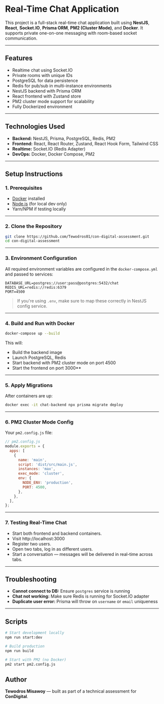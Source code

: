# Real-Time Chat Application

This project is a full-stack real-time chat application built using **NestJS**, **React**, **Socket.IO**, **Prisma ORM**, **PM2 (Cluster Mode)**, and **Docker**. It supports private one-on-one messaging with room-based socket communication.

---

## Features

* Realtime chat using Socket.IO
* Private rooms with unique IDs
* PostgreSQL for data persistence
* Redis for pub/sub in multi-instance environments
* NestJS backend with Prisma ORM
* React frontend with Zustand store
* PM2 cluster mode support for scalability
* Fully Dockerized environment

---

## Technologies Used

* **Backend:** NestJS, Prisma, PostgreSQL, Redis, PM2
* **Frontend:** React, React Router, Zustand, React Hook Form, Tailwind CSS
* **Realtime:** Socket.IO (Redis Adapter)
* **DevOps:** Docker, Docker Compose, PM2

---

## Setup Instructions

### 1. Prerequisites

* [Docker](https://docs.docker.com/get-docker/) installed
* [Node.js](https://nodejs.org/) (for local dev only)
* Yarn/NPM if testing locally

---

### 2. Clone the Repository

```bash
git clone https://github.com/Tewodros01/con-digital-assessment.git
cd con-digital-assessment
```

---

### 3. Environment Configuration

All required environment variables are configured in the `docker-compose.yml` and passed to services:

```env
DATABASE_URL=postgres://user:pass@postgres:5432/chat
REDIS_URL=redis://redis:6379
PORT=4500
```

> If you're using `.env`, make sure to map these correctly in NestJS config service.

---

### 4. Build and Run with Docker

```bash
docker-compose up --build
```

This will:

* Build the backend image
* Launch PostgreSQL, Redis
* Start backend with PM2 cluster mode on port 4500
* Start the frontend on port 3000**

---

### 5. Apply Migrations

After containers are up:

```bash
docker exec -it chat-backend npx prisma migrate deploy
```

---

### 6. PM2 Cluster Mode Config

Your `pm2.config.js` file:

```js
// pm2.config.js
module.exports = {
  apps: [
    {
      name: 'main',
      script: 'dist/src/main.js',
      instances: 'max',
      exec_mode: 'cluster',
      env: {
        NODE_ENV: 'production',
        PORT: 4500,
      },
    },
  ],
};
```

---

### 7. Testing Real-Time Chat

* Start both frontend and backend containers.
* Visit http://localhost:3000
* Register two users.
* Open two tabs, log in as different users.
* Start a conversation — messages will be delivered in real-time across tabs.

---

## Troubleshooting

* **Cannot connect to DB:** Ensure `postgres` service is running
* **Chat not working:** Make sure Redis is running for Socket.IO adapter
* **Duplicate user error:** Prisma will throw on `username` or `email` uniqueness

---

## Scripts

```bash
# Start development locally
npm run start:dev

# Build production
npm run build

# Start with PM2 (no Docker)
pm2 start pm2.config.js
```

## Author

**Tewodros Misawoy** — built as part of a technical assessment for **ConDigital**.
